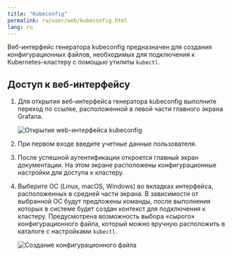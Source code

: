 ```yaml
---
title: "Kubeconfig"
permalink: ru/user/web/kubeconfig.html
lang: ru
---
```


Веб-интерфейс генератора kubeconfig предназначен для создания конфигурационных файлов, необходимых для подключения к Kubernetes-кластеру с помощью утилиты `kubectl`.

## Доступ к веб-интерфейсу

1. Для открытия веб-интерфейса генератора kubeconfig выполните переход по ссылке, расположенной в левой части главного экрана Grafana.

   ![Открытие web-интерфейса kubeconfig](../../images/kubeconfig/kubeconfig.png)

1. При первом входе введите учетные данные пользователя.
1. После успешной аутентификации откроется главный экран документации. На этом экране расположены конфигурационные настройки для доступа к кластеру.
1. Выберите ОС (Linux, macOS, Windows) во вкладках интерфейса, расположенных в средней части экрана. В зависимости от выбранной ОС будут предложены команды, после выполнения которых в системе будет создан контекст для подключения к кластеру. Предусмотрена возможность выбора «сырого» конфигурационного файла, который можно вручную расположить в каталоге с настройками `kubectl`.

   ![Создание конфигурационного файла](../../images/kubeconfig/kubeconfig-config.png)

